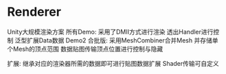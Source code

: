 # Renderer
Unity大规模渲染方案
所有Demo:
采用了DMII方式进行渲染
透出Handler进行控制
泛型扩展Data数据
Demo2
合批版:
  采用MeshCombiner合并Mesh 并存储单个Mesh的顶点范围
  数据贴图传输顶点位置进行控制与隐藏

扩展:
继承对应的渲染器所需的数据即可进行贴图数据扩展 
Shader传输可自定义
